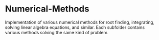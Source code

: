 # Numerical-Methods

Implementation of various numerical methods for root finding, integrating, solving linear algebra equations, and similar. Each subfolder contains various methods solving the same kind of problem.
